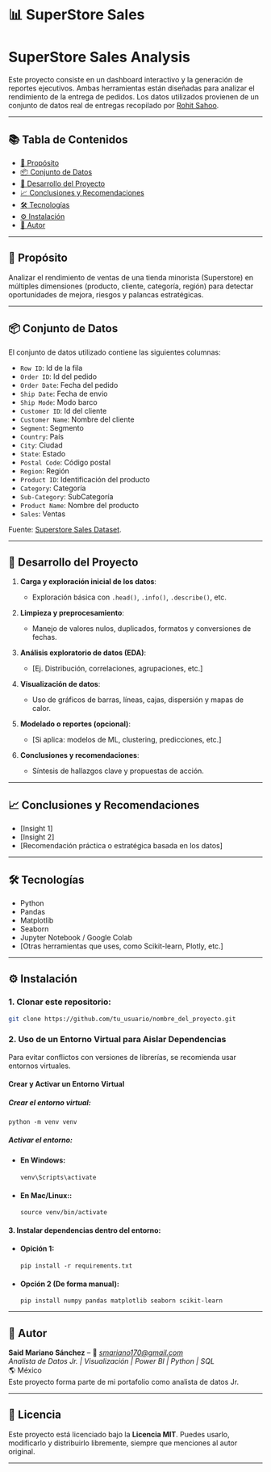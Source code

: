 # 📊 SuperStore Sales
# SuperStore Sales Analysis

Este proyecto consiste en un dashboard interactivo y la generación de reportes ejecutivos. Ambas herramientas están diseñadas para analizar el rendimiento de la entrega de pedidos. Los datos utilizados provienen de un conjunto de datos real de entregas recopilado por [Rohit Sahoo](https://www.kaggle.com/rohitsahoo).

---

## 📚 Tabla de Contenidos

- [🎯 Propósito](#-propósito)
- [📦 Conjunto de Datos](#-conjunto-de-datos)
- [🧪 Desarrollo del Proyecto](#-desarrollo-del-proyecto)
- [📈 Conclusiones y Recomendaciones](#-conclusiones-y-recomendaciones)
- [🛠️ Tecnologías](#️-tecnologías)
- [⚙️ Instalación](#️-instalación)
- [👤 Autor](#-autor)

---

## 🎯 Propósito

Analizar el rendimiento de ventas de una tienda minorista (Superstore) en múltiples dimensiones (producto, cliente, categoría, región) para detectar oportunidades de mejora, riesgos y palancas estratégicas.

---

## 📦 Conjunto de Datos

El conjunto de datos utilizado contiene las siguientes columnas:

- `Row ID`: Id de la fila
- `Order ID`: Id del pedido
- `Order Date`: Fecha del pedido
- `Ship Date`: Fecha de envio
- `Ship Mode`: Modo barco
- `Customer ID`: Id del cliente
- `Customer Name`: Nombre del cliente
- `Segment`: Segmento
- `Country`: País
- `City`: Ciudad
- `State`: Estado
- `Postal Code`: Código postal
- `Region`: Región
- `Product ID`: Identificación del producto
- `Category`: Categoría
- `Sub-Category`: SubCategoría
- `Product Name`: Nombre del producto
- `Sales`: Ventas

Fuente: [Superstore Sales Dataset](https://www.kaggle.com/datasets/rohitsahoo/sales-forecasting).

---

## 🧪 Desarrollo del Proyecto

1. **Carga y exploración inicial de los datos**:
   - Exploración básica con `.head()`, `.info()`, `.describe()`, etc.

2. **Limpieza y preprocesamiento**:
   - Manejo de valores nulos, duplicados, formatos y conversiones de fechas.

3. **Análisis exploratorio de datos (EDA)**:
   - [Ej. Distribución, correlaciones, agrupaciones, etc.]

4. **Visualización de datos**:
   - Uso de gráficos de barras, líneas, cajas, dispersión y mapas de calor.

5. **Modelado o reportes (opcional)**:
   - [Si aplica: modelos de ML, clustering, predicciones, etc.]

6. **Conclusiones y recomendaciones**:
   - Síntesis de hallazgos clave y propuestas de acción.

---

## 📈 Conclusiones y Recomendaciones

- [Insight 1]
- [Insight 2]
- [Recomendación práctica o estratégica basada en los datos]

---

## 🛠️ Tecnologías

- Python
- Pandas
- Matplotlib
- Seaborn
- Jupyter Notebook / Google Colab
- [Otras herramientas que uses, como Scikit-learn, Plotly, etc.]

---

## ⚙️ Instalación

### 1. Clonar este repositorio:
```bash
git clone https://github.com/tu_usuario/nombre_del_proyecto.git
```
### 2. Uso de un Entorno Virtual para Aislar Dependencias

Para evitar conflictos con versiones de librerías, se recomienda usar entornos virtuales.

####  Crear y Activar un Entorno Virtual

##### Crear el entorno virtual:
```
python -m venv venv
```
##### Activar el entorno:
* #### En Windows:

    ```
    venv\Scripts\activate
    ```

* #### En Mac/Linux::

    ```
    source venv/bin/activate
    ```
#### 3. Instalar dependencias dentro del entorno:
* #### Opición 1:
    ```
    pip install -r requirements.txt
    ```

* #### Opción 2 (De forma manual):
    ```
    pip install numpy pandas matplotlib seaborn scikit-learn
    ```

---

## 👤 Autor

**Said Mariano Sánchez** –  📧 *smariano170@gmail.com*  
*Analista de Datos Jr. | Visualización | Power BI | Python | SQL*  
🌎 México  
Este proyecto forma parte de mi portafolio como analista de datos Jr.

---

## 📝 Licencia

Este proyecto está licenciado bajo la **Licencia MIT**. Puedes usarlo, modificarlo y distribuirlo libremente, siempre que menciones al autor original.

---